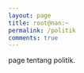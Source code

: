 ```yaml
---
layout: page
title: root@nan:~
permalink: /politik
comments: true
---
```


<div class="row justify-content-between">
<div class="col-md-8 pr-5">

<p>page tentang politik.</p>




</div>
</div>
